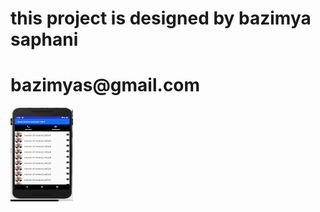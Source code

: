# this project is designed by bazimya saphani
<h1>bazimyas@gmail.com</h1>
<img src="reccleview.png" height="150px" width="100px">

